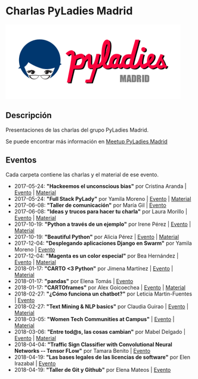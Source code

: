 # Charlas PyLadies Madrid

<img src="./images/pyladiesmadrid_alargado.png" height="200"> 


## Descripción 

Presentaciones de las charlas del grupo PyLadies Madrid.  

Se puede encontrar más información en [Meetup PyLadies Madrid](https://www.meetup.com/PyLadiesMadrid/) 

## Eventos 

Cada carpeta contiene las charlas y el material de ese evento. 

* 2017-05-24: **"Hackeemos el unconscious bias"** por Cristina Aranda | [Evento](https://www.meetup.com/es-ES/PyLadiesMadrid/events/239835809/) | [Material](https://drive.google.com/file/d/0B4v05DIVXDF8VVJ4VDVxUDlQajQ/view?usp=sharing)
* 2017-05-24: **"Full Stack PyLady"** por Yamila Moreno | [Evento](https://www.meetup.com/es-ES/PyLadiesMadrid/events/239835809/) | [Material](https://yamila-moreno.github.io/full-stack-pylady/)
* 2017-06-08: **"Taller de comunicación"** por María Gil | [Evento](https://www.meetup.com/es-ES/PyLadiesMadrid/events/240415358/)
* 2017-06-08: **"Ideas y trucos para hacer tu charla"** por Laura Morillo | [Evento](https://www.meetup.com/es-ES/PyLadiesMadrid/events/240415358/) | [Material](https://drive.google.com/open?id=1fs_8DrqaZx5seBX0bty8qq5feYmJ7iF2TWBcgjIVR8A)
* 2017-10-19: **"Python a través de un ejemplo"** por Irene Pérez | [Evento](https://www.meetup.com/es-ES/PyLadiesMadrid/events/244035251/) | [Material](https://github.com/IrenePEncinar/workshops/tree/master/meetup_pyladies)
* 2017-10-19: **"Beautiful Python"** por Alicia Pérez | [Evento](https://www.meetup.com/es-ES/PyLadiesMadrid/events/244035251/) | [Material](https://docs.google.com/presentation/d/1n6y3SvYsdhNumibUgBhjCmm5z_KPpTMZenL5XvXpY_s/edit?usp=sharing)
* 2017-12-04: **"Desplegando aplicaciones Django en Swarm"** por Yamila Moreno | [Evento](https://www.meetup.com/PyLadiesMadrid/events/245210898/)
* 2017-12-04: **"Magenta es un color especial"** por Bea Hernández | [Evento](https://www.meetup.com/PyLadiesMadrid/events/245210898/) | [Material](https://trello.com/b/ePA9ZbhN/magenta)
* 2018-01-17: **"CARTO \<3 Python"** por Jimena Martínez | [Evento](https://www.meetup.com/es-ES/PyLadiesMadrid/events/246292805/) | [Material](https://docs.google.com/presentation/d/1jf4pGmwM31mV5ugDp7m2OtqlRzl7BpyLM2T6-7BYW7w/edit#slide=id.g217eb8345c_0_0)
* 2018-01-17: **"pandas"** por Elena Tomás | [Evento](https://www.meetup.com/es-ES/PyLadiesMadrid/events/246292805/)
* 2018-01-17: **"CARTOframes"** por Alex Goicoechea | [Evento](https://www.meetup.com/es-ES/PyLadiesMadrid/events/246292805/) | [Material](https://docs.google.com/presentation/d/1jf4pGmwM31mV5ugDp7m2OtqlRzl7BpyLM2T6-7BYW7w/edit#slide=id.g217eb8345c_0_0)
* 2018-02-27: **"¿Cómo funciona un chatbot?"** por Leticia Martin-Fuentes | [Evento](https://www.meetup.com/es-ES/PyLadiesMadrid/events/247736586/)
* 2018-02-27: **"Text Mining & NLP basics"** por Claudia Guirao | [Evento](https://www.meetup.com/es-ES/PyLadiesMadrid/events/247736586/) | [Material](https://github.com/intiveda/pyladiesNLP/blob/master/006_PyLadiesMadrid_NLP.ipynb)
* 2018-03-05: **"Women Tech Communities at Campus"** | [Evento](https://www.meetup.com/es-ES/PyLadiesMadrid/events/248187640/) | [Material](/women_tech_communities_at_campus)
* 2018-03-06: **"Entre tod@s, las cosas cambian"** por Mabel Delgado | [Evento](https://www.meetup.com/es-ES/in-code-we-trust-intelygenz/events/247766091/) | [Material](/entre_todas_todos_las_cosas_cambian)
* 2018-04-04: **"Traffic Sign Classifier with Convolutional Neural Networks -- Tensor FLow"** por Tamara Benito | [Evento](https://www.meetup.com/es-ES/TensorFlow-Madrid/events/248888662/)
* 2018-04-19: **"Las bases legales de las licencias de software"** por Elen Irazabal | [Evento](https://www.meetup.com/es-ES/PyLadiesMadrid/events/249491691/)
* 2018-04-19: **"Taller de Git y Github"** por Elena Mateos | [Evento](https://www.meetup.com/es-ES/PyLadiesMadrid/events/249491691/)
